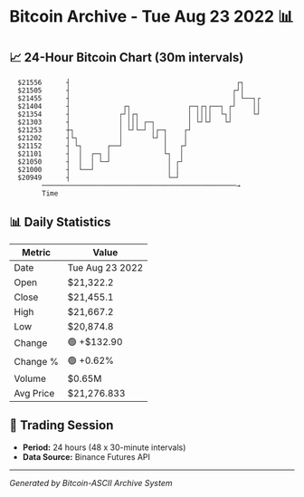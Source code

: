 # Bitcoin Archive - Tue Aug 23 2022 📊

## 📈 24-Hour Bitcoin Chart (30m intervals)

```
  $21556      ┤                                         ┌┐     
  $21505      ┤                                        ┌┘│     
  $21455      ┤                                        │ └──┐┌ 
  $21404      ┤             ┌┐              ┌─┐┌┐┌──┐ ┌┘    ││ 
  $21354      ┤            ┌┘│┌┐            │ ││││  └┐│     └┘ 
  $21303      ┤            │ │││ ┌─┐        │ └┘└┘   └┘        
  $21253      ┼┐           │ └┘└─┘ │┌─┐    ┌┘                  
  $21202      ┤└┐          │       └┘ │    │                   
  $21152      ┤ └┐      ┌──┘          │   ┌┘                   
  $21101      ┤  │  ┌─┐ │             └┐  │                    
  $21050      ┤  │  │ └─┘              │ ┌┘                    
  $21000      ┤  └──┘                  │ │                     
  $20949      ┤                        └─┘                     
        ────────────────────────────────────────────────→
        Time
```

## 📊 Daily Statistics

| Metric | Value |
|--------|-------|
| Date | Tue Aug 23 2022 |
| Open | $21,322.2 |
| Close | $21,455.1 |
| High | $21,667.2 |
| Low | $20,874.8 |
| Change | 🟢 +$132.90 |
| Change % | 🟢 +0.62% |
| Volume | $0.65M |
| Avg Price | $21,276.833 |

## 📅 Trading Session

- **Period:** 24 hours (48 x 30-minute intervals)
- **Data Source:** Binance Futures API

---
*Generated by Bitcoin-ASCII Archive System*
